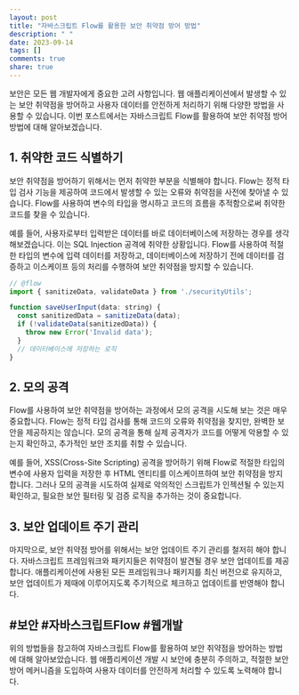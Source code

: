 ```yaml
---
layout: post
title: "자바스크립트 Flow를 활용한 보안 취약점 방어 방법"
description: " "
date: 2023-09-14
tags: []
comments: true
share: true
---
```


보안은 모든 웹 개발자에게 중요한 고려 사항입니다. 웹 애플리케이션에서 발생할 수 있는 보안 취약점을 방어하고 사용자 데이터를 안전하게 처리하기 위해 다양한 방법을 사용할 수 있습니다. 이번 포스트에서는 자바스크립트 Flow를 활용하여 보안 취약점 방어 방법에 대해 알아보겠습니다.

## 1. 취약한 코드 식별하기

보안 취약점을 방어하기 위해서는 먼저 취약한 부분을 식별해야 합니다. Flow는 정적 타입 검사 기능을 제공하여 코드에서 발생할 수 있는 오류와 취약점을 사전에 찾아낼 수 있습니다. Flow를 사용하여 변수의 타입을 명시하고 코드의 흐름을 추적함으로써 취약한 코드를 찾을 수 있습니다. 

예를 들어, 사용자로부터 입력받은 데이터를 바로 데이터베이스에 저장하는 경우를 생각해보겠습니다. 이는 SQL Injection 공격에 취약한 상황입니다. Flow를 사용하여 적절한 타입의 변수에 입력 데이터를 저장하고, 데이터베이스에 저장하기 전에 데이터를 검증하고 이스케이프 등의 처리를 수행하여 보안 취약점을 방지할 수 있습니다.

```javascript
// @flow
import { sanitizeData, validateData } from './securityUtils';

function saveUserInput(data: string) {
  const sanitizedData = sanitizeData(data);
  if (!validateData(sanitizedData)) {
    throw new Error('Invalid data');
  }
  // 데이터베이스에 저장하는 로직
}
```

## 2. 모의 공격

Flow를 사용하여 보안 취약점을 방어하는 과정에서 모의 공격을 시도해 보는 것은 매우 중요합니다. Flow는 정적 타입 검사를 통해 코드의 오류와 취약점을 찾지만, 완벽한 보안을 제공하지는 않습니다. 모의 공격을 통해 실제 공격자가 코드를 어떻게 악용할 수 있는지 확인하고, 추가적인 보안 조치를 취할 수 있습니다.

예를 들어, XSS(Cross-Site Scripting) 공격을 방어하기 위해 Flow로 적절한 타입의 변수에 사용자 입력을 저장한 후 HTML 엔티티를 이스케이프하여 보안 취약점을 방지합니다. 그러나 모의 공격을 시도하여 실제로 악의적인 스크립트가 인젝션될 수 있는지 확인하고, 필요한 보안 필터링 및 검증 로직을 추가하는 것이 중요합니다.

## 3. 보안 업데이트 주기 관리

마지막으로, 보안 취약점 방어를 위해서는 보안 업데이트 주기 관리를 철저히 해야 합니다. 자바스크립트 프레임워크와 패키지들은 취약점이 발견될 경우 보안 업데이트를 제공합니다. 애플리케이션에 사용된 모든 프레임워크나 패키지를 최신 버전으로 유지하고, 보안 업데이트가 제때에 이루어지도록 주기적으로 체크하고 업데이트를 반영해야 합니다.

## #보안 #자바스크립트Flow #웹개발

위의 방법들을 참고하여 자바스크립트 Flow를 활용하여 보안 취약점을 방어하는 방법에 대해 알아보았습니다. 웹 애플리케이션 개발 시 보안에 충분히 주의하고, 적절한 보안 방어 메커니즘을 도입하여 사용자 데이터를 안전하게 처리할 수 있도록 노력해야 합니다.